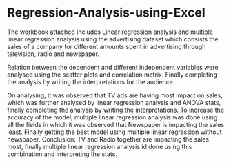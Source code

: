 # Regression-Analysis-using-Excel
The workbook attached includes Linear regression analysis and multiple linear regression analysis using the advertising dataset which consists the sales of a company for different amounts spent in advertising through television, radio and newspaper.

Relation between the dependent and different independent variables were analysed using the scatter plots and correlation matrix. Finally completing the analysis by writing the interpretations for the audience.

On analysing, it was observed that TV ads are having most impact on sales, which was further analysed by linear regression analysis and ANOVA stats, finally completing the analysis by writing the interpretations.
To increase the accuracy of the model, multiple linear regression analysis was done using all the fields in which it was observed that Newspaper is impacting the sales least.
Finally getting the best model using multiple linear regression without newspaper. 
Conclusion: TV and Radio together are impacting the sales most, finally multiple linear regression analysis id done using this combination and interpreting the stats.



